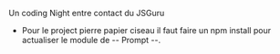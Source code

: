 Un coding Night entre contact du JSGuru


- Pour le project pierre papier ciseau il faut faire un npm install pour actualiser le module de -- Prompt --.
